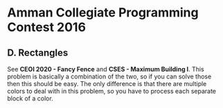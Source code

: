 # Amman Collegiate Programming Contest 2016

## D. Rectangles
See <b>CEOI 2020 - Fancy Fence</b> and <b>CSES - Maximum Building I</b>. This problem is basically a combination of the two, so if you can solve those then this should be easy. The only difference is that there are multiple colors to deal with in this problem, so you have to process each separate block of a color.